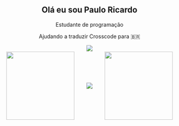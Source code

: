 <h2 style="text-align: center">Olá eu sou Paulo Ricardo</h2>
<p style="text-align: center">Estudante de programação</p>
<p style="text-align: center">Ajudando a traduzir Crosscode para 🇧🇷</p>

<div style="display: flex; align-items: center; justify-content: center">
    <img style="align-self: center" src="https://cdn.discordapp.com/attachments/732337957876269098/931016369036754994/ioii.gif"/>
    <br/>
</div>

<div style="display: flex; justify-content: space-evenly; align-items: center;">
    <a href="https://github.com/anuraghazra/github-readme-stats">
        <img height="180em" src="https://github-readme-stats.vercel.app/api?username=spacetk00&show_icons=true&theme=radical" />
    </a>
    <img src="https://cdn.discordapp.com/attachments/897658399037202443/945403742860218478/Megaman-bird.gif" />
    <a href="https://github.com/anuraghazra/github-readme-stats">
        <img height="180em" src="https://github-readme-stats.vercel.app/api/top-langs/?username=spacetk00&theme=tokyonight&hide=html&layout=compact&langs_count=6" />
    </a>
</div>
